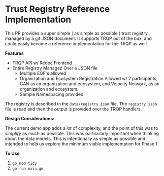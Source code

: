 # Trust Registry Reference Implementation

This PR provides a super simple ( as simple as possible ) trust registry managed by a git JSON document. It supports
TRQP out of the box, and could easily become a reference implementation for the TRQP as well. 

**Features**

* TRQP API w/ Redoc Frontend
* Entire Registry Managed Over a JSON file
  * Multiple EGF's allowed
  * Organization and Ecosystem Registration Allowed w/ 2 participants; GAN as an organization and ecosystem, and
    Velocity Network, as an organization and ecosystem. 
  *  Sample Namespacing provided.

The registry is described in the `data/registry.json` file. The `registry.json` file is read and then the output is
provided over the TRQP handlers. 

**Design Considerations:** 

The current demo app adds a _lot_ of complexity, and the point of this was to _simplify_ as much as possible. This was particularly important when thinking about the data models. This is intentionally as simple as possible and intended to help us explore the minimum viable implementation for Phase 1.  

**To Use**

1. `go mod tidy`
2. `go run main.go`
